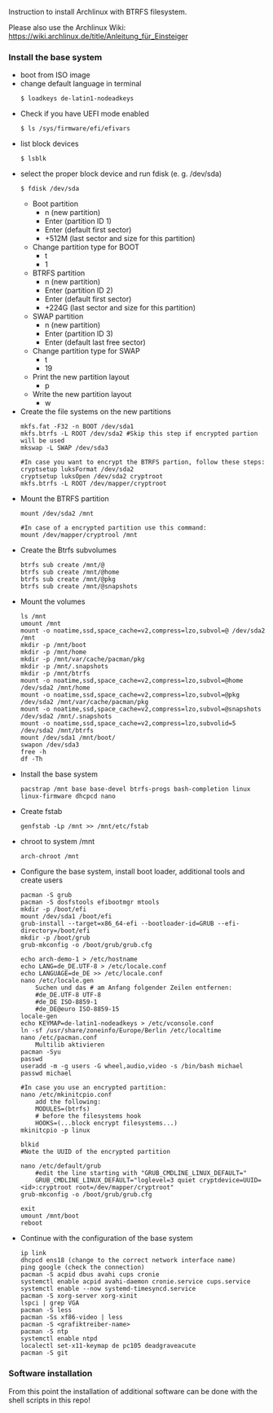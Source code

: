 Instruction to install Archlinux with BTRFS filesystem.

Please also use the Archlinux Wiki: https://wiki.archlinux.de/title/Anleitung_für_Einsteiger

### Install the base system

- boot from ISO image
- change default language in terminal
	```
	$ loadkeys de-latin1-nodeadkeys
	```
- Check if you have UEFI mode enabled
	```
	$ ls /sys/firmware/efi/efivars
	```
- list block devices
	```
	$ lsblk
	```
- select the proper block device and run fdisk (e. g. /dev/sda)
	```
	$ fdisk /dev/sda
	```
	- Boot partition
		- n (new partition)
		- Enter (partition ID 1)
		- Enter (default first sector)
		- +512M (last sector and size for this partition)
	- Change partition type for BOOT
		- t
		- 1
	- BTRFS partition
		- n (new partition)
		- Enter (partition ID 2)
		- Enter (default first sector)
		- +224G (last sector and size for this partition)
	- SWAP partition
		- n (new partition)
		- Enter (partition ID 3)
		- Enter (default last free sector)
	- Change partition type for SWAP
		- t
		- 19
	- Print the new partition layout
		- p
	- Write the new partition layout
		- w
- Create the file systems on the new partitions
	```
	mkfs.fat -F32 -n BOOT /dev/sda1
	mkfs.btrfs -L ROOT /dev/sda2 #Skip this step if encrypted partion will be used
	mkswap -L SWAP /dev/sda3

	#In case you want to encrypt the BTRFS partion, follow these steps:
	cryptsetup luksFormat /dev/sda2
	cryptsetup luksOpen /dev/sda2 cryptroot
	mkfs.btrfs -L ROOT /dev/mapper/cryptroot
	```
- Mount the BTRFS partition
	```
	mount /dev/sda2 /mnt

	#In case of a encrypted partition use this command:
	mount /dev/mapper/cryptrool /mnt
	```
- Create the Btrfs subvolumes
	```
	btrfs sub create /mnt/@
	btrfs sub create /mnt/@home
	btrfs sub create /mnt/@pkg
	btrfs sub create /mnt/@snapshots
	```
- Mount the volumes
	```
	ls /mnt
	umount /mnt
	mount -o noatime,ssd,space_cache=v2,compress=lzo,subvol=@ /dev/sda2 /mnt
	mkdir -p /mnt/boot
	mkdir -p /mnt/home
	mkdir -p /mnt/var/cache/pacman/pkg
	mkdir -p /mnt/.snapshots
	mkdir -p /mnt/btrfs
	mount -o noatime,ssd,space_cache=v2,compress=lzo,subvol=@home /dev/sda2 /mnt/home
	mount -o noatime,ssd,space_cache=v2,compress=lzo,subvol=@pkg /dev/sda2 /mnt/var/cache/pacman/pkg
	mount -o noatime,ssd,space_cache=v2,compress=lzo,subvol=@snapshots /dev/sda2 /mnt/.snapshots
	mount -o noatime,ssd,space_cache=v2,compress=lzo,subvolid=5 /dev/sda2 /mnt/btrfs
	mount /dev/sda1 /mnt/boot/
	swapon /dev/sda3
	free -h
	df -Th
	```
- Install the base system
	```
	pacstrap /mnt base base-devel btrfs-progs bash-completion linux linux-firmware dhcpcd nano
	```
- Create fstab
	```
	genfstab -Lp /mnt >> /mnt/etc/fstab
	```
- chroot to system /mnt
	```
	arch-chroot /mnt
	```
- Configure the base system, install boot loader, additional tools and create users
	```
	pacman -S grub
	pacman -S dosfstools efibootmgr mtools
	mkdir -p /boot/efi
	mount /dev/sda1 /boot/efi
	grub-install --target=x86_64-efi --bootloader-id=GRUB --efi-directory=/boot/efi
	mkdir -p /boot/grub
	grub-mkconfig -o /boot/grub/grub.cfg
	
	echo arch-demo-1 > /etc/hostname
	echo LANG=de_DE.UTF-8 > /etc/locale.conf
	echo LANGUAGE=de_DE >> /etc/locale.conf
	nano /etc/locale.gen
        Suchen und das # am Anfang folgender Zeilen entfernen:
        #de_DE.UTF-8 UTF-8
        #de_DE ISO-8859-1
        #de_DE@euro ISO-8859-15
	locale-gen
	echo KEYMAP=de-latin1-nodeadkeys > /etc/vconsole.conf
	ln -sf /usr/share/zoneinfo/Europe/Berlin /etc/localtime
	nano /etc/pacman.conf
	    Multilib aktivieren
	pacman -Syu
	passwd
	useradd -m -g users -G wheel,audio,video -s /bin/bash michael
	passwd michael

	#In case you use an encrypted partition:
	nano /etc/mkinitcpio.conf
		add the following:
		MODULES=(btrfs)
		# before the filesystems hook
		HOOKS=(...block encrypt filesystems...)
	mkinitcpio -p linux

	blkid
	#Note the UUID of the encrypted partition

	nano /etc/default/grub
		#edit the line starting with "GRUB_CMDLINE_LINUX_DEFAULT="
		GRUB_CMDLINE_LINUX_DEFAULT="loglevel=3 quiet cryptdevice=UUID=<id>:cryptroot root=/dev/mapper/cryptroot"
	grub-mkconfig -o /boot/grub/grub.cfg
	
	exit
	umount /mnt/boot
	reboot
	```
- Continue with the configuration of the base system
	```
	ip link
	dhcpcd ens18 (change to the correct network interface name)
	ping google (check the connection)
	pacman -S acpid dbus avahi cups cronie
	systemctl enable acpid avahi-daemon cronie.service cups.service
	systemctl enable --now systemd-timesyncd.service
	pacman -S xorg-server xorg-xinit
	lspci | grep VGA
	pacman -S less
	pacman -Ss xf86-video | less
	pacman -S <grafiktreiber-name>
	pacman -S ntp
	systemctl enable ntpd
	localectl set-x11-keymap de pc105 deadgraveacute
	pacman -S git
	```

### Software installation

From this point the installation of additional software can be done with the shell scripts in this repo!
